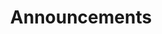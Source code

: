 ---
layout: category
title: Announcements
description: Announcements and updates
category: announcements
permalink: /announcements/
---